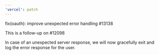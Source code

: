 ```yaml
---
'vercel': patch
---
```


fix(oauth): improve unexpected error handling #13138

This is a follow-up on #12098

In case of an unexpected server response, we will now gracefully exit and log the error response for the user.
